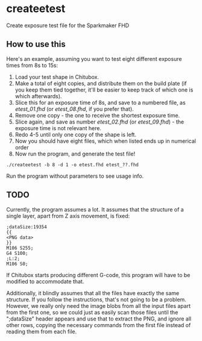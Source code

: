 # createetest
Create exposure test file for the Sparkmaker FHD

## How to use this
Here's an example, assuming you want to test eight different exposure times from 8s to 15s:

1. Load your test shape in Chitubox.
2. Make a total of eight copies, and distribute them on the build plate (if you keep them tied together, it'll be easier to keep track of which one is which afterwards).
3. Slice this for an exposure time of 8s, and save to a numbered file, as _etest_01.fhd_ (or _etest_08.fhd_, if you prefer that).
4. Remove one copy - the one to receive the shortest exposure time.
5. Slice again, and save as number _etest_02.fhd_ (or _etest_09.fhd_) - the exposure time is not relevant here.
6. Redo 4-5 until only one copy of the shape is left.
7. Now you should have eight files, which when listed ends up in numerical order
8. Now run the program, and generate the test file!

```
./createetest -b 8 -d 1 -o etest.fhd etest_??.fhd
```

Run the program without parameters to see usage info.

## TODO
Currently, the program assumes a lot. It assumes that the structure of a single layer, apart from Z axis movement, is fixed:

```
;dataSize:19354
{{
<PNG data>
}}
M106 S255;
G4 S100;
;L:2;
M106 S0;
```

If Chitubox starts producing different G-code, this program will have to be modified to accommodate that.

Additionally, it blindly assumes that all the files have exactly the same structure.
If you follow the instructions, that's not going to be a problem.
However, we really only need the image blobs from all the input files apart from the first one, so we could
just as easily scan those files until the ";dataSize" header appears and use that to extract the PNG, and
ignore all other rows, copying the necessary commands from the first file instead of reading them from each file.
